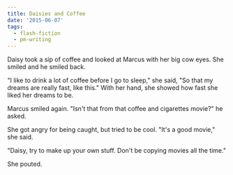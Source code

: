 ```yaml
---
title: Daisies and Coffee
date: '2015-06-07'
tags:
  - flash-fiction
  - pm-writing
---
```


Daisy took a sip of coffee and looked at Marcus with her big cow eyes. She
smiled and he smiled back.

<!-- truncate -->

"I like to drink a lot of coffee before I go to sleep," she said, "So that my
dreams are really fast, like this." With her hand, she showed how fast she liked
her dreams to be.

Marcus smiled again. "Isn't that from that coffee and cigarettes movie?" he
asked.

She got angry for being caught, but tried to be cool. "It's a good movie," she
said.

"Daisy, try to make up your own stuff. Don't be copying movies all the time."

She pouted.
